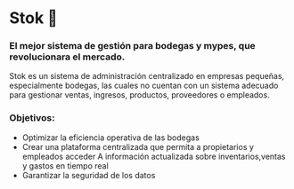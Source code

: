 # Stok 💙
### El mejor sistema de gestión para bodegas y mypes, que revolucionara el mercado.
Stok es un sistema de administración centralizado en empresas pequeñas, especialmente bodegas, las cuales no cuentan con un sistema adecuado para gestionar ventas, ingresos, productos, proveedores o empleados.
### Objetivos:
- Optimizar la eficiencia operativa de las bodegas
- Crear una plataforma centralizada que permita a propietarios y empleados acceder A información actualizada sobre inventarios,ventas y gastos en tiempo real
- Garantizar la seguridad de los datos

